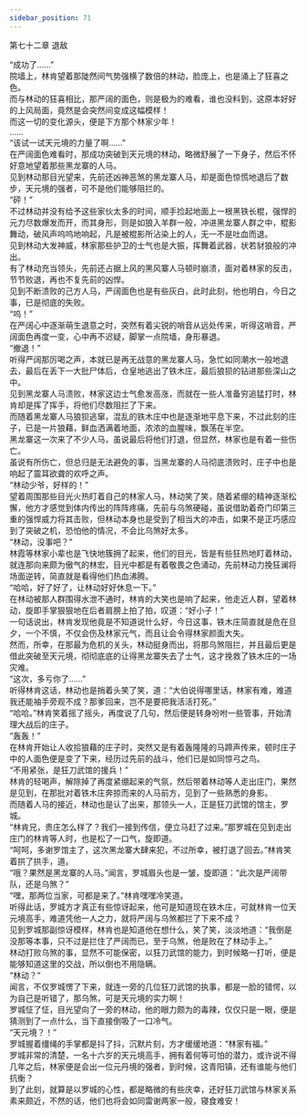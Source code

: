 ```yaml
---
sidebar_position: 71
---
```

 第七十二章 退敌


“成功了……”  
院墙上，林肯望着那陡然间气势强横了数倍的林动，脸庞上，也是涌上了狂喜之色。  
而与林动的狂喜相比，那严阔的面色，则是极为的难看，谁也没料到，这原本好好的上风局面，竟然是会突然间变成这幅模样！  
而这一切的变化源头，便是下方那个林家少年！  
……  
“该试一试天元境的力量了啊……”  
在严阔面色难看时，那成功突破到天元境的林动，略微舒展了一下身子，然后不怀好意地望着那些黑龙寨的人马。  
见到林动那目光望来，先前还凶神恶煞的黑龙寨人马，却是面色惊慌地退后了数步，天元境的强者，可不是他们能够阻拦的。  
“砰！”  
不过林动并没有给予这些家伙太多的时间，顺手捡起地面上一根黑铁长棍，强悍的元力尽数爆发而开，而其身形，则是如狼入羊群一般，冲进黑龙寨人群之中，棍影舞动，破风声呜呜地响起，凡是被棍影所沾染上的人，无一不是吐血而退。  
见到林动大发神威，林家那些护卫的士气也是大振，挥舞着武器，状若豺狼般的冲出。  
有了林动充当领头，先前还占据上风的黑风寨人马顿时崩溃，面对着林家的反击，节节败退，再也不复先前的凶悍。  
见到不断溃败的己方人马，严阔面色也是有些灰白，此时此刻，他也明白，今日之事，已是彻底的失败。  
“呜！”  
在严阔心中逐渐萌生退意之时，突然有着尖锐的哨音从远处传来，听得这哨音，严阔面色再度一变，心中再不迟疑，脚掌一点院墙，身形暴退。  
“撤退！”  
听得严阔那厉喝之声，本就已是再无战意的黑龙寨人马，急忙如同潮水一般地退去，最后在丢下一大批尸体后，仓皇地逃出了铁木庄，最后狼狈的钻进那些深山之中。  
见到黑龙寨人马溃败，林家这边士气愈发高涨，而就在一些人准备穷追猛打时，林肯却是挥了挥手，将他们尽数阻拦了下来。  
而随着黑龙寨人马狼狈逃窜，混乱的铁木庄中也是逐渐地平息下来，不过此刻的庄子，已是一片狼藉，鲜血洒满着地面，浓浓的血腥味，飘荡在半空。  
黑龙寨这一次来了不少人马，虽说最后将他们打退，但显然，林家也是有着一些伤亡。  
虽说有所伤亡，但总归是无法避免的事，当黑龙寨的人马彻底溃败时，庄子中也是响起了震耳欲聋的欢呼之声。  
“林动少爷，好样的！”  
望着周围那些目光火热盯着自己的林家人马，林动笑了笑，随着紧绷的精神逐渐松懈，他方才感觉到体内传出的阵阵疼痛，先前与乌煞硬碰，虽说借助着奇门印第三重的强悍威力将其击败，但林动本身也是受到了相当大的冲击，如果不是正巧感应到了突破之机，恐怕他的情况，不会比乌煞好太多。  
“林动，没事吧？”  
林霞等林家小辈也是飞快地簇拥了起来，他们的目光，皆是有些狂热地盯着林动，就连那向来颇为傲气的林宏，目光中都是有着敬畏之色涌动，先前林动力挽狂澜将场面逆转，简直就是看得他们热血沸腾。  
“哈哈，好了好了，让林动好好休息一下。”  
在林动被那人群围得水泄不通时，林肯的大笑也是响了起来，他走近人群，望着林动，旋即手掌狠狠地在后者肩膀上拍了拍，叹道：“好小子！”  
一句话说出，林肯发现他竟是不知道说什么好，今日这事，铁木庄简直就是危在旦夕，一个不慎，不仅会伤及林家元气，而且让会令得林家颜面大失。  
然而，所幸，在那最为危机的关头，林动挺身而出，将那乌煞阻拦，并且最后更是借此突破至天元境，彻彻底底的让得黑龙寨失去了士气，这才挽救了铁木庄的一场灾难。  
“这次，多亏你了……”  
听得林肯这话，林动也是捎着头笑了笑，道：“大伯说得哪里话，林家有难，难道我还能袖手旁观不成？那爹回来，岂不是要把我活活打死。”  
“哈哈。”林肯笑着摇了摇头，再度说了几句，然后便是转身吩咐一些管事，开始清理大战后的庄子。  
“轰轰！”  
在林肯开始让人收拾狼藉的庄子时，突然又是有着轰隆隆的马蹄声传来，顿时庄子中的人面色便是变了下来，经历过先前的战斗，他们已是如同惊弓之鸟。  
“不用紧张，是狂刀武馆的援兵！”  
林肯的轻喝声，解除掉了再度紧绷起来的气氛，然后带着林动等人走出庄门，果然是见到，在那批对着铁木庄奔掠而来的人马前方，见到了一些熟悉的身影。  
而随着人马的接近，林动也是认了出来，那领头一人，正是狂刀武馆的馆主，罗城。  
“林肯兄，贵庄怎么样了？我们一接到传信，便立马赶了过来。”那罗城在见到走出庄门的林肯等人时，也是松了一口气，旋即道。  
“呵呵，多谢罗馆主了，这次黑龙寨大肆来犯，不过所幸，被打退了回去。”林肯笑着拱了拱手，道。  
“哦？果然是黑龙寨的人马。”闻言，罗城眉头也是一皱，旋即道：“此次是严阔带队，还是乌煞？”  
“嘿，那两位当家，可都是来了。”林肯嘿嘿冷笑道。  
听得此话，罗城方才真正有些惊讶起来，他可是知道现在铁木庄，可就林肯一位天元境高手，难道凭他一人之力，就将严阔与乌煞都拦了下来不成？  
见到罗城那副惊讶模样，林肯也是知道他在想什么，笑了笑，淡淡地道：“我倒是没那等本事，只不过是拦住了严阔而已，至于乌煞，他是败在了林动手上。”  
林动打败乌煞的事，显然不可能保密，以狂刀武馆的能力，到时候略一打听，便是能够知道这里的交战，所以倒也不用隐瞒。  
“林动？”  
闻言，不仅罗城愣了下来，就连一旁的几位狂刀武馆的执事，都是一脸的错愕，以为自己是听错了，那乌煞，可是天元境的实力啊！  
罗城怔了怔，目光望向了一旁的林动，他的眼力颇为的毒辣，仅仅只是一眼，便是猜测到了一点什么，当下直接倒吸了一口冷气。  
“天元境？！”  
罗城握着缰绳的手掌都是抖了抖，沉默片刻，方才缓缓地道：“林家有福。”  
罗城非常的清楚，一名十六岁的天元境高手，拥有着何等可怕的潜力，或许说不得几年之后，林家便是会出一位元丹境的强者，到时候，这青阳镇，还有谁能与他们抗衡？  
到了此刻，就算是以罗城的心性，都是略微的有些庆幸，还好狂刀武馆与林家关系素来颇近，不然的话，他们也将会如同雷谢两家一般，寝食难安！  
  
  
